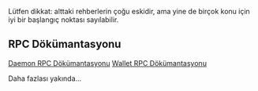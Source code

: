 <div class="guides">

<div class="center-xs container description">
<p class="text-center">Lütfen dikkat: alttaki rehberlerin çoğu eskidir, ama yine de birçok konu için iyi bir başlangıç noktası sayılabilir. </p>
</div>

<section class="container full">
    <div class="info-block">
        <h2>RPC Dökümantasyonu</h2>
<div markdown="1">

[Daemon RPC Dökümantasyonu](daemon-rpc.html)
[Wallet RPC Dökümantasyonu](wallet-rpc.html)

Daha fazlası yakında...
</div>
    </div>
</section>
</div>

